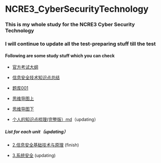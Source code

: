 # NCRE3_CyberSecurityTechnology

### This is my whole study for the NCRE3 Cyber Security Technology

### I will continue to update all the test-preparing stuff till the test

#### Following are some study stuff which you can check

- [官方考试大纲](https://github.com/GeniusKangaroo/NCRE3_CyberSecurityTechnology/blob/main/%E8%80%83%E8%AF%95%E5%A4%A7%E7%BA%B2.pdf)
  
- [信息安全技术知识点总结](https://github.com/GeniusKangaroo/NCRE3_CyberSecurityTechnology/blob/main/%E4%BF%A1%E6%81%AF%E5%AE%89%E5%85%A8%E6%8A%80%E6%9C%AF%E7%9F%A5%E8%AF%86%E7%82%B9%E6%80%BB%E7%BB%93.docx)

- [题库001](https://github.com/GeniusKangaroo/NCRE3_CyberSecurityTechnology/blob/main/%E4%B8%89%E7%BA%A7%E4%BF%A1%E6%81%AF%E5%AE%89%E5%85%A8%E6%8A%80%E6%9C%AF%E6%96%B0%E9%A2%98%E5%9E%8B%E7%BB%BC%E5%90%88%E5%BA%94%E7%94%A8%E9%A2%98%E5%BA%93.doc)

- [思维导图上](https://developer.aliyun.com/article/1074025)

- [思维导图下](https://developer.aliyun.com/article/1074037?spm=a2c6h.24874632.expert-profile.37.5b57b157cZYdP1)

- [个人的知识点梳理(完整版）md](https://github.com/GeniusKangaroo/NCRE3_CyberSecurityTechnology/blob/main/%E4%BF%A1%E6%81%AF%E5%AE%89%E5%85%A8%E6%8A%80%E6%9C%AF.md)（updating）
  
##### List for each unit（updating）

- [2.信息安全基础技术与原理](https://github.com/GeniusKangaroo/NCRE3_CyberSecurityTechnology/blob/main/2.%E4%BF%A1%E6%81%AF%E5%AE%89%E5%85%A8%E6%8A%80%E6%9C%AF%E4%B8%8E%E5%8E%9F%E7%90%86.md) (finish)

- [3.系统安全](https://github.com/GeniusKangaroo/NCRE3_CyberSecurityTechnology/blob/main/3.%E7%B3%BB%E7%BB%9F%E5%AE%89%E5%85%A8.md) (updating)
